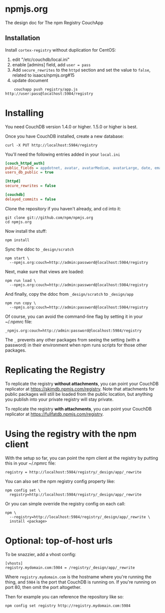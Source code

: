 # npmjs.org

The design doc for The npm Registry CouchApp

## Installation

Install `cortex-registry` without duplication for CentOS:

1. edit "/etc/couchdb/local.ini"
2. enable [admins] field, add `user = pass`
3. Add `secure_rewrites` to the `httpd` section and set the value to `false`, related to isaacs/npmjs.org#15
4. update document

```
	couchapp push registry/app.js http://user:pass@localhost:5984/registry
```


# Installing

You need CouchDB version 1.4.0 or higher.  1.5.0 or higher is best.

Once you have CouchDB installed, create a new database:

    curl -X PUT http://localhost:5984/registry

You'll need the following entries added in your `local.ini`

```ini
[couch_httpd_auth]
public_fields = appdotnet, avatar, avatarMedium, avatarLarge, date, email, fields, freenode, fullname, github, homepage, name, roles, twitter, type, _id, _rev
users_db_public = true

[httpd]
secure_rewrites = false

[couchdb]
delayed_commits = false
```

Clone the repository if you haven't already, and cd into it:

    git clone git://github.com/npm/npmjs.org
    cd npmjs.org

Now install the stuff:

    npm install

Sync the ddoc to `_design/scratch`

    npm start \
      --npmjs.org:couch=http://admin:password@localhost:5984/registry

Next, make sure that views are loaded:

    npm run load \
      --npmjs.org:couch=http://admin:password@localhost:5984/registry

And finally, copy the ddoc from `_design/scratch` to `_design/app`

    npm run copy \
      --npmjs.org:couch=http://admin:password@localhost:5984/registry

Of course, you can avoid the command-line flag by setting it in your
~/.npmrc file:

    _npmjs.org:couch=http://admin:password@localhost:5984/registry

The `_` prevents any other packages from seeing the setting (with a
password) in their environment when npm runs scripts for those other
packages.

# Replicating the Registry

To replicate the registry **without attachments**, you can point your
CouchDB replicator at <https://skimdb.npmjs.com/registry>.  Note that
attachments for public packages will still be loaded from the public
location, but anything you publish into your private registry will
stay private.

To replicate the registry **with attachments**, you can point your
CouchDB replicator at <https://fullfatdb.npmjs.com/registry>.

# Using the registry with the npm client

With the setup so far, you can point the npm client at the registry by
putting this in your ~/.npmrc file:

    registry = http://localhost:5984/registry/_design/app/_rewrite

You can also set the npm registry config property like:

    npm config set \
      registry=http://localhost:5984/registry/_design/app/_rewrite

Or you can simple override the registry config on each call:

    npm \
      --registry=http://localhost:5984/registry/_design/app/_rewrite \
      install <package>

# Optional: top-of-host urls

To be snazzier, add a vhost config:

    [vhosts]
    registry.mydomain.com:5984 = /registry/_design/app/_rewrite

Where `registry.mydomain.com` is the hostname where you're running the
thing, and `5984` is the port that CouchDB is running on. If you're
running on port 80, then omit the port altogether.

Then for example you can reference the repository like so:

    npm config set registry http://registry.mydomain.com:5984
